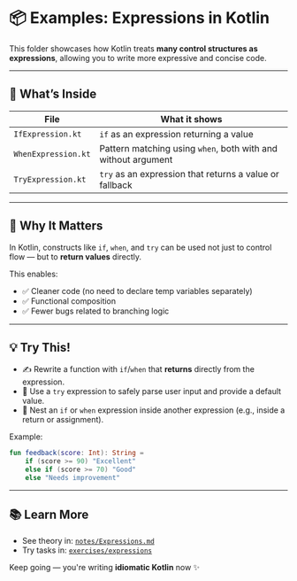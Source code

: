 # 📦 Examples: Expressions in Kotlin

This folder showcases how Kotlin treats **many control structures as expressions**, allowing you to write more expressive and concise code.

---

## 🧪 What’s Inside

| File             | What it shows                                                |
|------------------|--------------------------------------------------------------|
| `IfExpression.kt`    | `if` as an expression returning a value                    |
| `WhenExpression.kt`  | Pattern matching using `when`, both with and without argument |
| `TryExpression.kt`   | `try` as an expression that returns a value or fallback     |

---

## 🧠 Why It Matters

In Kotlin, constructs like `if`, `when`, and `try` can be used not just to control flow — but to **return values** directly.

This enables:
- ✅ Cleaner code (no need to declare temp variables separately)
- ✅ Functional composition
- ✅ Fewer bugs related to branching logic

---

## 💡 Try This!

- ✍️ Rewrite a function with `if`/`when` that **returns** directly from the expression.
- 🧪 Use a `try` expression to safely parse user input and provide a default value.
- 🔄 Nest an `if` or `when` expression inside another expression (e.g., inside a return or assignment).

Example:

```kotlin
fun feedback(score: Int): String =
    if (score >= 90) "Excellent"
    else if (score >= 70) "Good"
    else "Needs improvement"
```

---

## 📚 Learn More

- See theory in: [`notes/Expressions.md`](../../notes/Expressions.md)
- Try tasks in: [`exercises/expressions`](../../exercises/expressions)

Keep going — you're writing **idiomatic Kotlin** now ✨
